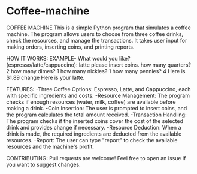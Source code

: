 # Coffee-machine
COFFEE MACHINE
This is a simple Python program that simulates a coffee machine. The program allows users to choose from three coffee drinks, check the resources, and manage the transactions. It takes user input for making orders, inserting coins, and printing reports.

HOW IT WORKS:
EXAMPLE-
What would you like? (espresso/latte/cappuccino): latte
please insert coins.
how many quarters? 2
how many dimes? 1
how many nickles? 1
how many pennies? 4
Here is $1.89 change
Here is your latte.

FEATURES:
-Three Coffee Options: Espresso, Latte, and Cappuccino, each with specific ingredients and costs.
-Resource Management: The program checks if enough resources (water, milk, coffee) are available before making a drink.
-Coin Insertion: The user is prompted to insert coins, and the program calculates the total amount received.
-Transaction Handling: The program checks if the inserted coins cover the cost of the selected drink and provides change if necessary.
-Resource Deduction: When a drink is made, the required ingredients are deducted from the available resources.
-Report: The user can type "report" to check the available resources and the machine's profit.

CONTRIBUTING: Pull requests are welcome! Feel free to open an issue if you want to suggest changes.
